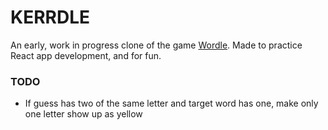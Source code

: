 # KERRDLE

An early, work in progress clone of the game [Wordle](https://www.powerlanguage.co.uk/wordle/). Made to practice React app
development, and for fun.

### TODO
- If guess has two of the same letter and target word has one, make only one letter show up as yellow
